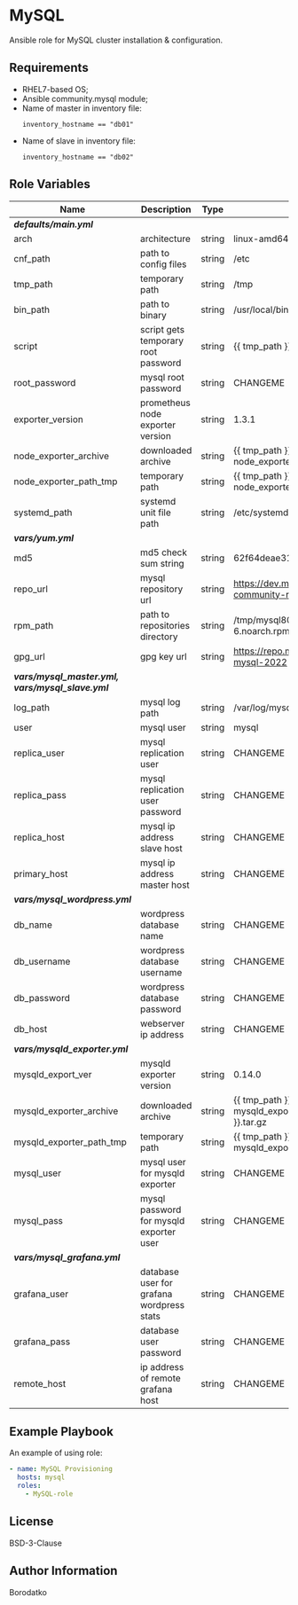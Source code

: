 MySQL
=========

Ansible role for MySQL cluster installation & configuration.


Requirements
------------

 - RHEL7-based OS;
 - Ansible community.mysql module;
 - Name of master in inventory file:
   ```
   inventory_hostname == "db01"
   ```
 - Name of slave in inventory file:
   ```
   inventory_hostname == "db02"
   ```


Role Variables
--------------

| Name | Description | Type | Default Value|
|------|-------------|------|---------|
| ***defaults/main.yml*** |
| arch | architecture  | string | linux-amd64 |
| cnf_path | path to config files | string | /etc |
| tmp_path | temporary path  | string | /tmp |
| bin_path | path to binary  | string | /usr/local/bin |
| script | script gets temporary root password | string | {{ tmp_path }}/script.sh |
| root_password | mysql root password | string | CHANGEME |
| exporter_version | prometheus node exporter version | string | 1.3.1 |
| node_exporter_archive | downloaded archive | string | {{ tmp_path }}/node_exporter-{{ node_exporter_version }}.{{ arch }}.tar.gz |
| node_exporter_path_tmp | temporary path | string | {{ tmp_path }}/node_exporter-{{ node_exporter_version }}.{{ arch }} |
| systemd_path | systemd unit file path | string | /etc/systemd/system |
| ***vars/yum.yml*** |
| md5 | md5 check sum string | string | 62f64deae31dcc2399a0ebe05366498f |
| repo_url | mysql repository url | string | https://dev.mysql.com/get/mysql80-community-release-el7-6.noarch.rpm |
| rpm_path | path to repositories directory | string | /tmp/mysql80-community-release-el7-6.noarch.rpm |
| gpg_url | gpg key url | string | https://repo.mysql.com/RPM-GPG-KEY-mysql-2022 |
| ***vars/mysql_master.yml, vars/mysql_slave.yml*** | 
| log_path | mysql log path | string | /var/log/mysql |
| user | mysql user | string | mysql |
| replica_user | mysql replication user | string | CHANGEME |
| replica_pass | mysql replication user password | string | CHANGEME |
| replica_host | mysql ip address slave host | string | CHANGEME |
| primary_host | mysql ip address master host | string | CHANGEME |
| ***vars/mysql_wordpress.yml*** |
| db_name | wordpress database name | string | CHANGEME |
| db_username | wordpress database username | string | CHANGEME |
| db_password | wordpress database password | string | CHANGEME |
| db_host | webserver ip address | string | CHANGEME |
| ***vars/mysqld_exporter.yml*** |
| mysqld_export_ver | mysqld exporter version | string | 0.14.0 |
| mysqld_exporter_archive | downloaded archive | string | {{ tmp_path }}/mysqld_exporter-{{ mysqld_exporter_version }}.{{ arch }}.tar.gz |
| mysqld_exporter_path_tmp | temporary path | string | {{ tmp_path }}/mysqld_exporter-{{ mysqld_exporter_version }}.{{ arch }} |
| mysql_user | mysql user for mysqld exporter | string | CHANGEME |
| mysql_pass | mysql password for mysqld exporter user | string | CHANGEME |
| ***vars/mysql_grafana.yml***|
| grafana_user | database user for grafana wordpress stats | string | CHANGEME |
| grafana_pass | database user password | string | CHANGEME |
| remote_host | ip address of remote grafana host | string | CHANGEME |


Example Playbook
----------------

An example of using role:

```yaml
- name: MySQL Provisioning
  hosts: mysql
  roles:
    - MySQL-role
```


License
-------

BSD-3-Clause


Author Information
------------------

Borodatko
